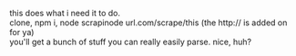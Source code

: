 this does what i need it to do.  
clone, npm i, node scrapinode url.com/scrape/this (the http:// is added on for ya)  
you'll get a bunch of stuff you can really easily parse. nice, huh?
